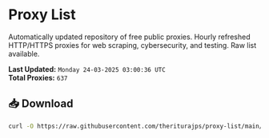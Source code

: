 # Proxy List

Automatically updated repository of free public proxies. Hourly refreshed HTTP/HTTPS proxies for web scraping, cybersecurity, and testing. Raw list available.

**Last Updated:** `Monday 24-03-2025 03:00:36 UTC`  
**Total Proxies:** `637`

## 📥 Download
```bash
curl -O https://raw.githubusercontent.com/theriturajps/proxy-list/main/proxies.txt
